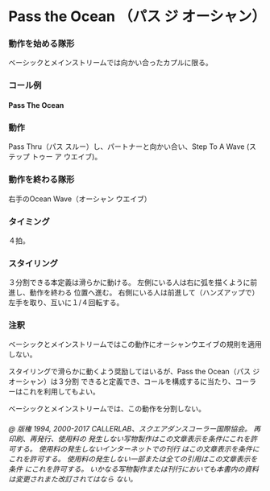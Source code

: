 
# Pass the Ocean （パス ジ オーシャン）

### 動作を始める隊形

ベーシックとメインストリームでは向かい合ったカプルに限る。

### コール例

#### Pass The Ocean

### 動作

Pass Thru（パス スルー）し、パートナーと向かい合い、Step To A Wave (ステップ トゥー ア ウエイブ)。

### 動作を終わる隊形

右手のOcean Wave（オーシャン ウエイブ）

### タイミング

４拍。

### スタイリング

３分割できる本定義は滑らかに動ける。 左側にいる人は右に弧を描くように前進し、動作を終わる
位置へ進む。 右側にいる人は前進して（ハンズアップで）左手を取り、互いに１/４回転する。

### 注釈

ベーシックとメインストリームではこの動作にオーシャンウエイブの規則を適用しない。

スタイリングで滑らかに動くよう奨励してはいるが、Pass the Ocean（パス ジ オーシャン）は３分割
できると定義でき、コールを構成するに当たり、コーラーはこれを利用してもよい。

ベーシックとメインストリームでは、この動作を分割しない。

###### @ 版権 1994, 2000-2017 CALLERLAB、スクエアダンスコーラー国際協会。 再印刷、再発行、使用料の 発生しない写物製作はこの文章表示を条件にこれを許可する。 使用料の発生しないインターネットでの刊行 はこの文章表示を条件にこれを許可する。 使用料の発生しない一部または全ての引用はこの文章表示を条件 にこれを許可する。 いかなる写物製作または刊行においても本書内の資料は変更されまた改訂されてはなら ない。


